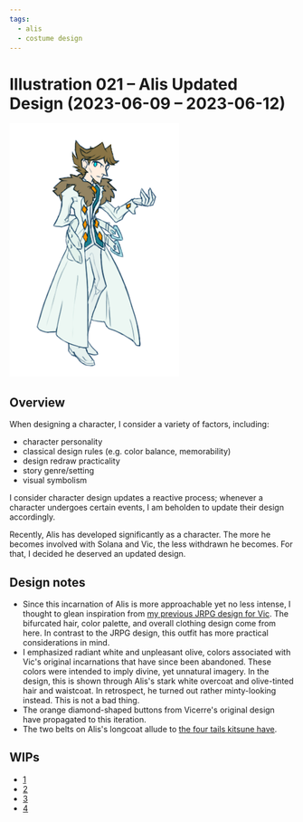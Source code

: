 ```yaml
---
tags:
  - alis
  - costume design
---
```


# Illustration 021 – Alis Updated Design (2023-06-09 – 2023-06-12)

<img src="assets/2023-06-09_image-069.png">

## Overview

When designing a character, I consider a variety of factors, including:

- character personality
- classical design rules (e.g. color balance, memorability)
- design redraw practicality
- story genre/setting
- visual symbolism

I consider character design updates a reactive process; whenever a character undergoes certain events, I am beholden to update their design accordingly.

Recently, Alis has developed significantly as a character. The more he becomes involved with Solana and Vic, the less withdrawn he becomes. For that, I decided he deserved an updated design.

## Design notes

- Since this incarnation of Alis is more approachable yet no less intense, I thought to glean inspiration from [my previous JRPG design for Vic](../2022-h2/2022-07-11_rendition-019_jrpg.md). The bifurcated hair, color palette, and overall clothing design come from here. In contrast to the JRPG design, this outfit has more practical considerations in mind.
- I emphasized radiant white and unpleasant olive, colors associated with Vic's original incarnations that have since been abandoned. These colors were intended to imply divine, yet unnatural imagery. In the design, this is shown through Alis's stark white overcoat and olive-tinted hair and waistcoat. In retrospect, he turned out rather minty-looking instead. This is not a bad thing.
- The orange diamond-shaped buttons from Vicerre's original design have propagated to this iteration.
- The two belts on Alis's longcoat allude to [the four tails kitsune have](2023-04-24_illustration-018_kitsune.md).

## WIPs

- [1](https://cdn.discordapp.com/attachments/1031694106717589544/1116867510281711666/image.png)
- [2](https://cdn.discordapp.com/attachments/1031694106717589544/1117306242042433556/image.png)
- [3](https://cdn.discordapp.com/attachments/1031694106717589544/1117642177883943023/image.png)
- [4](https://cdn.discordapp.com/attachments/1031694106717589544/1118019286112423977/image.png)
